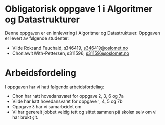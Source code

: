# Obligatorisk oppgave 1 i Algoritmer og Datastrukturer

Denne oppgaven er en innlevering i Algoritmer og Datastrukturer.
Oppgaven er levert av følgende studenter:

- Vilde Roksand Fauchald, s346419, s346419@oslomet.no
- Chonlawit With-Pettersen, s311596, s311596@oslomet.no 

# Arbeidsfordeling

I oppgaven har vi hatt følgende arbeidsfordeling:

- Chon har hatt hovedansvaret for oppgave 2, 3, 6 og 7a 
- Vilde har hatt hovedansvaret for oppgave 1, 4, 5 og 7b
- Oppgave 8 har vi samarbeidet om 
- Vi har generelt jobbet veldig tett og sittet sammen på skolen selv
om vi har brukt git. 
